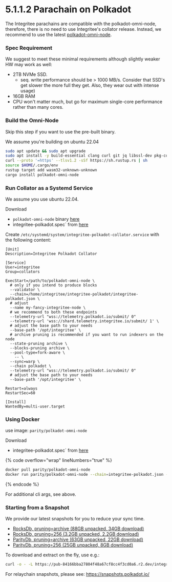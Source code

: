 # 5.1.1.2 Parachain on Polkadot

The Integritee parachains are compatible with the polkadot-omni-node, therefore, there is no need to use Integritee's collator release. Instead, we recommend to use the latest [polkadot-omni-node](https://github.com/paritytech/polkadot-sdk/releases/latest).

### **Spec Requirement**

We suggest to meet these minimal requirements although slightly weaker HW may work as well:
* 2TB NVMe SSD.
    * seq. write performance should be > 1000 MB/s. Consider that SSD's get slower the more full they get. Also, they wear out with intense usage)
* 16GB RAM
* CPU won't matter much, but go for maximum single-core performance rather than many cores.

### **Build the Omni-Node**

Skip this step if you want to use the pre-built binary.

We assume you're building on ubuntu 22.04

```bash
sudo apt update && sudo apt upgrade
sudo apt install -y build-essential clang curl git jq libssl-dev pkg-config protobuf-compiler
curl --proto '=https' --tlsv1.2 -sSf https://sh.rustup.rs | sh
source $HOME/.cargo/env
rustup target add wasm32-unknown-unknown
cargo install polkadot-omni-node
```

### **Run Collator as a Systemd Service**

We assume you use ubuntu 22.04.

Download
* `polkadot-omni-node` binary [here](https://github.com/paritytech/polkadot-sdk/releases/latest)
* ìntegritee-polkadot.spec` from [here](https://raw.githubusercontent.com/integritee-network/parachain/refs/heads/master/polkadot-parachains/chain-specs/integritee-polkadot.json)

Create `/etc/systemd/system/integritee-polkadot-collator.service` with the following content:
```
[Unit]
Description=Integritee Polkadot Collator

[Service]
User=integritee
Group=collators

ExecStart=/path/to/polkadot-omni-node \
  # only if you intend to produce blocks
  --validator \
  --chain=/home/integritee/integritee-polkadot/integritee-polkadot.json \
  # adjust
  --name my-fancy-integritee-node \
  # we recommend to both these endpoints
  --telemetry-url "wss://telemetry.polkadot.io/submit/ 0"
  --telemetry-url 'wss://shard.telemetry.integritee.io/submit/ 1' \
  # adjust the base path to your needs
  --base-path '/opt/integritee' \
  # archive pruning is recommended if you want to run indexers on the node
  --state-pruning archive \ 
  --blocks-pruning archive \
  --pool-type=fork-aware \
    -- \
  --sync=warp \
  --chain polkadot \
  --telemetry-url "wss://telemetry.polkadot.io/submit/ 0"
  # adjust the base path to your needs
  --base-path '/opt/integritee' \
  
Restart=always
RestartSec=60

[Install]
WantedBy=multi-user.target
```

### **Using Docker**

use image: `parity/polkadot-omni-node`

Download
* ìntegritee-polkadot.spec` from [here](https://raw.githubusercontent.com/integritee-network/parachain/refs/heads/master/polkadot-parachains/chain-specs/integritee-polkadot.json)

{% code overflow="wrap" lineNumbers="true" %}
```bash
docker pull parity/polkadot-omni-node
docker run parity/polkadot-omni-node --chain=integritee-polkadot.json -- --chain=polkadot`
```
{% endcode %}

For additional cli args, see above.

### Starting from a Snapshot

We provide our latest snapshots for you to reduce your sync time.

* [RocksDb, pruning=archive (88GB unpacked, 34GB download)](https://pub-84166bba27804f48a67cf8cc4f3cd0a6.r2.dev/integritee-polkadot-snapshot-20250316-rocksdb-archive.tar.lz4)
* [RocksDb, pruning=256 (3.2GB unpacked, 2.2GB download)](https://pub-84166bba27804f48a67cf8cc4f3cd0a6.r2.dev/integritee-polkadot-snapshot-20250316-rocksdb-pruned.tar.lz4)
* [ParityDb, pruning=archive (63GB unpacked, 22GB download)](https://pub-84166bba27804f48a67cf8cc4f3cd0a6.r2.dev/integritee-polkadot-snapshot-20250316-paritydb-archive.tar.lz4)
* [ParityDb, pruning=256 (25GB unpacked, 8GB download)](https://pub-84166bba27804f48a67cf8cc4f3cd0a6.r2.dev/integritee-polkadot-snapshot-20250316-paritydb-pruned.tar.lz4)

To download and extract on the fly, use e.g.:

```bash
curl -o - -L https://pub-84166bba27804f48a67cf8cc4f3cd0a6.r2.dev/integritee-polkadot-snapshot-20250316-rocksdb-archive.tar.lz4 | lz4 -c -d - | tar -x -C /path/chains/integritee-polkadot/
```

For relaychain snapshots, please see: https://snapshots.polkadot.io/
